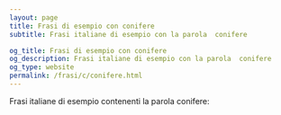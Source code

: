 ```yaml
---
layout: page
title: Frasi di esempio con conifere 
subtitle: Frasi italiane di esempio con la parola  conifere

og_title: Frasi di esempio con conifere 
og_description: Frasi italiane di esempio con la parola  conifere
og_type: website
permalink: /frasi/c/conifere.html
---
```


Frasi italiane di esempio contenenti la parola conifere:


